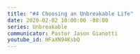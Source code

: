 ```yaml
---
title: "#4 Choosing an Unbreakable Life"
date: 2020-02-02 10:00:00 -08:00
series: Unbreakable
communicator: Pastor Jason Gianotti
youtube_id: HFaXN94KsbQ
---
```


